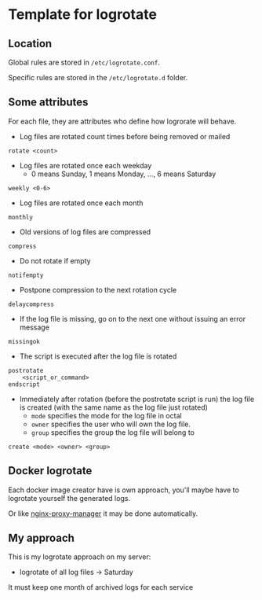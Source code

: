 # Template for logrotate

## Location

Global rules are stored in `/etc/logrotate.conf`.

Specific rules are stored in the `/etc/logrotate.d` folder.

## Some attributes

For each file, they are attributes who define how logrorate will behave.

- Log files are rotated count times before being removed or mailed

```text
rotate <count>
```

- Log files are rotated once each weekday
  - 0 means Sunday, 1 means Monday, ..., 6 means Saturday

```text
weekly <0-6>
```

- Log files are rotated once each month

```text
monthly
```

- Old versions of log files are compressed

```text
compress
```

- Do not rotate if empty

```text
notifempty
```

- Postpone compression to the next rotation cycle

```text
delaycompress
```

- If the log file is missing, go on to the next one without issuing an error message

```text
missingok
```

- The script is executed after the log file is rotated

```text
postrotate
    <script_or_command>
endscript
```

- Immediately after rotation (before the postrotate script is run) the log file is created (with the same name as the log  file just rotated)
  - `mode` specifies the mode for the log file in octal
  - `owner` specifies the user who will own the log
file.
  - `group` specifies the group the log file will belong to

```text
create <mode> <owner> <group>
```

## Docker logrotate

Each docker image creator have is own approach, you'll maybe have to logrotate yourself the generated logs.

Or like [nginx-proxy-manager](https://github.com/NginxProxyManager/nginx-proxy-manager/blob/develop/docker/rootfs/etc/logrotate.d/nginx-proxy-manager) it may be done automatically.

## My approach

This is my logrotate approach on my server:

- logrotate of all log files -> Saturday

It must keep one month of archived logs for each service
